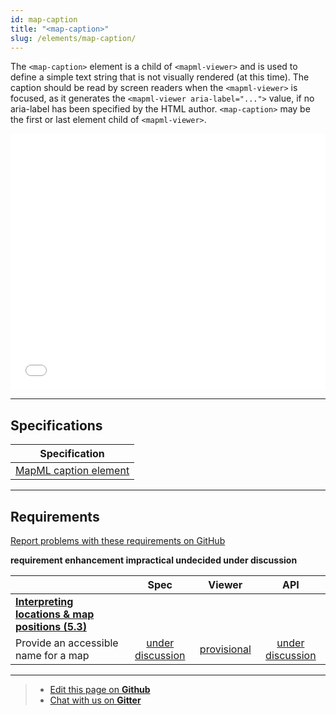 ```yaml
---
id: map-caption
title: "<map-caption>"
slug: /elements/map-caption/
---
```


The `<map-caption>` element is a child of `<mapml-viewer>` and is used to define 
a simple text string that is not visually rendered (at this time). 
The caption should be read by screen readers when the `<mapml-viewer>` is focused, 
as it generates the `<mapml-viewer aria-label="...">` value, if no aria-label 
has been specified by the HTML author. `<map-caption>` may be the first or last 
element child of `<mapml-viewer>`. 

<iframe src="../../../demo/map-caption-demo/" title="MapML Demo" height="410" width="100%" scrolling="no" frameBorder="0"></iframe>

---

## Specifications

| Specification                                                |
|--------------------------------------------------------------|
| [MapML caption element](https://maps4html.org/MapML/spec/#the-map-caption-element-0) |

---

## Requirements

[Report problems with these requirements on GitHub](https://github.com/Maps4HTML/HTML-Map-Element-UseCases-Requirements/issues/new?title=-SUMMARIZE+THE+PROBLEM-&body=-DESCRIBE+THE+PROBLEM-)

<p><b><span class="requirement">requirement</span>
<span class="enhancement">enhancement</span>
<span class="impractical">impractical</span>
<span class="undecided">undecided</span>
<span class="discussion">under discussion</span></b></p>

|  | Spec | Viewer | API |
|:---------------------------------------------------------------------------------|:------: |:-----: |:---: |
| [**Interpreting locations & map positions (5.3)**](https://maps4html.org/HTML-Map-Element-UseCases-Requirements/#map-viewers-capabilities-locations) |  |  |  |
|              <div class="discussion">Provide an accessible name for a map</div>           | [under discussion](https://github.com/Maps4HTML/HTML-Map-Element-UseCases-Requirements/issues/260) | [provisional](https://maps4html.org/web-map-doc/docs/elements/map-caption/) | [under discussion](https://github.com/Maps4HTML/HTML-Map-Element-UseCases-Requirements/issues/260) |
---

> - [Edit this page on **Github**](https://github.com/Maps4HTML/web-map-doc/edit/main/docs/elements/map-caption.md)
> - [Chat with us on **Gitter**](https://gitter.im/Maps4HTML/chat)